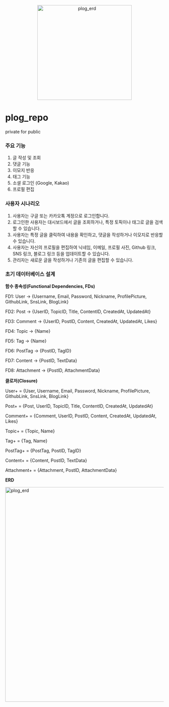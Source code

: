<p align="center">
  <img width="300" alt="plog_erd" src="https://github.com/christopher3810/plog_repo/assets/61622657/9707f5bf-1470-4c19-a779-1d4089b1a3a1">
</p>


# plog_repo
private for public 

### 주요 기능

1. 글 작성 및 조회
2. 댓글 기능
3. 이모지 반응
4. 태그 기능
5. 소셜 로그인 (Google, Kakao)
6. 프로필 편집

### 사용자 시나리오
1. 사용자는 구글 또는 카카오톡 계정으로 로그인합니다.
2. 로그인한 사용자는 대시보드에서 글을 조회하거나, 특정 토픽이나 태그로 글을 검색할 수 있습니다.
3. 사용자는 특정 글을 클릭하여 내용을 확인하고, 댓글을 작성하거나 이모지로 반응할 수 있습니다.
4. 사용자는 자신의 프로필을 편집하여 닉네임, 이메일, 프로필 사진, Github 링크, SNS 링크, 블로그 링크 등을 업데이트할 수 있습니다.
5. 관리자는 새로운 글을 작성하거나 기존의 글을 편집할 수 있습니다.

### 초기 데이터베이스 설계
**함수 종속성(Functional Dependencies, FDs)**

FD1: User -> {Username, Email, Password, Nickname, ProfilePicture, GithubLink, SnsLink, BlogLink}

FD2: Post -> {UserID, TopicID, Title, ContentID, CreatedAt, UpdatedAt}

FD3: Comment -> {UserID, PostID, Content, CreatedAt, UpdatedAt, Likes}

FD4: Topic -> {Name}

FD5: Tag -> {Name}

FD6: PostTag -> {PostID, TagID}

FD7: Content -> {PostID, TextData}

FD8: Attachment -> {PostID, AttachmentData}

**클로저(Closure)**

User+ = {User, Username, Email, Password, Nickname, ProfilePicture, GithubLink, SnsLink, BlogLink}

Post+ = {Post, UserID, TopicID, Title, ContentID, CreatedAt, UpdatedAt}

Comment+ = {Comment, UserID, PostID, Content, CreatedAt, UpdatedAt, Likes}

Topic+ = {Topic, Name}

Tag+ = {Tag, Name}

PostTag+ = {PostTag, PostID, TagID}

Content+ = {Content, PostID, TextData}

Attachment+ = {Attachment, PostID, AttachmentData}

**ERD**

<img width="679" alt="plog_erd" src="https://github.com/christopher3810/plog_repo/assets/61622657/e3d05b3f-d962-4497-9091-5ac5776dfab1">
